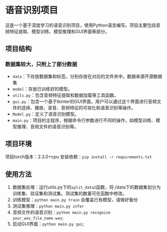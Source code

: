 # 语音识别项目

这是一个基于深度学习的语音识别项目，使用Python语言编写。项目主要包括音频特征提取、模型训练、模型推理和GUI界面等部分。

## 项目结构

### 数据集较大，只附上了部分数据

- `data`：下存放数据集和标签。分别存放在对应的文件夹中。数据来源开源数据集
- `model`：存放已训练好的模型。
- `utils.py`：包含音频特征提取和数据加载等工具函数。
- `gui.py`：包含一个基于tkinter的GUI界面，用户可以通过这个界面进行音频文件的选择、播放、录音、音频特征的可视化和语音识别等操作。
- `Model.py`：定义了语音识别模型。
- `main.py`：项目的主程序，根据命令行参数进行不同的操作，如模型训练、模型推理、音频文件的语音识别等。

## 项目环境

项目torch版本：2.3.0+cpu
安装依赖：`pip install -r requirements.txt`

## 使用方法

1. 数据集处理：运行utils.py下的`split_data2`函数，将./data下的数据集划分为训练集、验证集和测试集。测试集的数量可在函数中修改。
2. 训练模型：`python main.py train` 会覆盖已有模型，请做好备份
3. 测试集推理：`python main.py infer`
4. 音频文件的语音识别：`python main.py recognize your_wav_file_name.wav`;
5. 启动GUI界面：`python main.py gui`;

